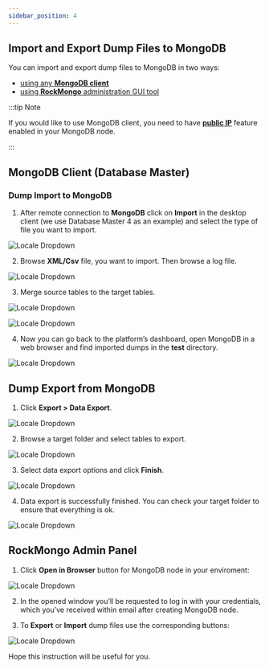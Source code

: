 ```yaml
---
sidebar_position: 4
---
```


## Import and Export Dump Files to MongoDB

You can import and export dump files to MongoDB in two ways:

- [using any **MongoDB client**](https://cloudmydc.com/)
- [using **RockMongo** administration GUI tool](https://cloudmydc.com/)

:::tip Note

If you would like to use MongoDB client, you need to have **[public IP](https://cloudmydc.com/)** feature enabled in your MongoDB node.

:::

## MongoDB Client (Database Master)

### Dump Import to MongoDB

1. After remote connection to **MongoDB** click on **Import** in the desktop client (we use Database Master 4 as an example) and select the type of file you want to import.

<div style={{
    display:'flex',
    justifyContent: 'center',
    margin: '0 0 1rem 0'
}}>

![Locale Dropdown](./img/DumpImport-Export/01-database-master-file-import.jpg)

</div>

2. Browse **XML/Csv** file, you want to import. Then browse a log file.

<div style={{
    display:'flex',
    justifyContent: 'center',
    margin: '0 0 1rem 0'
}}>

![Locale Dropdown](./img/DumpImport-Export/02-browse-xml-and-log-file.jpg)

</div>

3. Merge source tables to the target tables.

<div style={{
    display:'flex',
    justifyContent: 'center',
    margin: '0 0 1rem 0'
}}>

![Locale Dropdown](./img/DumpImport-Export/03-merge-source-target-tables.jpg)

</div>
<div style={{
    display:'flex',
    justifyContent: 'center',
    margin: '0 0 1rem 0'
}}>

![Locale Dropdown](./img/DumpImport-Export/04-xml-import-success.png)

</div>

4. Now you can go back to the platform’s dashboard, open MongoDB in a web browser and find imported dumps in the **test** directory.

<div style={{
    display:'flex',
    justifyContent: 'center',
    margin: '0 0 1rem 0'
}}>

![Locale Dropdown](./img/DumpImport-Export/05-check-imported-dump.jpg)

</div>

## Dump Export from MongoDB

1. Click **Export > Data Export**.

<div style={{
    display:'flex',
    justifyContent: 'center',
    margin: '0 0 1rem 0'
}}>

![Locale Dropdown](./img/DumpImport-Export/06-database-master-data-export.jpg)

</div>

2. Browse a target folder and select tables to export.

<div style={{
    display:'flex',
    justifyContent: 'center',
    margin: '0 0 1rem 0'
}}>

![Locale Dropdown](./img/DumpImport-Export/07-select-tables-for-export.jpg)

</div>

3. Select data export options and click **Finish**.

<div style={{
    display:'flex',
    justifyContent: 'center',
    margin: '0 0 1rem 0'
}}>

![Locale Dropdown](./img/DumpImport-Export/08-data-export-options.png)

</div>

4. Data export is successfully finished. You can check your target folder to ensure that everything is ok.

<div style={{
    display:'flex',
    justifyContent: 'center',
    margin: '0 0 1rem 0'
}}>

![Locale Dropdown](./img/DumpImport-Export/09-data-export-success.png)

</div>

## RockMongo Admin Panel

1. Click **Open in Browser** button for MongoDB node in your enviroment:

<div style={{
    display:'flex',
    justifyContent: 'center',
    margin: '0 0 1rem 0'
}}>

![Locale Dropdown](./img/DumpImport-Export/10-open-mongodb-in-browser.png)

</div>

2. In the opened window you’ll be requested to log in with your credentials, which you’ve received within email after creating MongoDB node.

3. To **Export** or **Import** dump files use the corresponding buttons:

<div style={{
    display:'flex',
    justifyContent: 'center',
    margin: '0 0 1rem 0'
}}>

![Locale Dropdown](./img/DumpImport-Export/11-rockmongo-import-export.png)

</div>

Hope this instruction will be useful for you.

